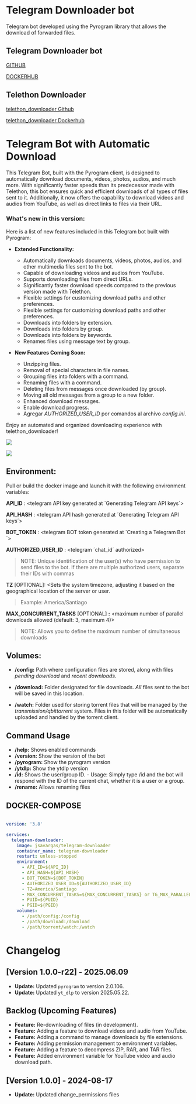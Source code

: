 # Telegram Downloader bot

Telegram bot developed using the Pyrogram library that allows the download of forwarded files.



## Telegram Downloader bot

[GITHUB](https://github.com/jsavargas/telethon_downloader)

[DOCKERHUB](https://hub.docker.com/r/jsavargas/telegram-downloader)

## Telethon Downloader

[telethon_downloader Github](https://github.com/jsavargas/telethon_downloader)

[telethon_downloader Dockerhub](https://hub.docker.com/r/jsavargas/telethon_downloader)



# Telegram Bot with Automatic Download

This Telegram Bot, built with the Pyrogram client, is designed to automatically download documents, videos, photos, audios, and much more. With significantly faster speeds than its predecessor made with Telethon, this bot ensures quick and efficient downloads of all types of files sent to it. Additionally, it now offers the capability to download videos and audios from YouTube, as well as direct links to files via their URL.


### What's new in this version:

Here is a list of new features included in this Telegram bot built with Pyrogram:

- **Extended Functionality:**
  - Automatically downloads documents, videos, photos, audios, and other multimedia files sent to the bot.
  - Capable of downloading videos and audios from YouTube.
  - Supports downloading files from direct URLs.
  - Significantly faster download speeds compared to the previous version made with Telethon.
  - Flexible settings for customizing download paths and other preferences.
  - Flexible settings for customizing download paths and other preferences.
  - Downloads into folders by extension.
  - Downloads into folders by group.
  - Downloads into folders by keywords.
  - Renames files using message text by group.


- **New Features Coming Soon:**

  - Unzipping files.
  - Removal of special characters in file names.
  - Grouping files into folders with a command.
  - Renaming files with a command.
  - Deleting files from messages once downloaded (by group).
  - Moving all old messages from a group to a new folder.
  - Enhanced download messages.
  - Enable download progress.
  - Agregar *AUTHORIZED_USER_ID* por comandos al archivo *config.ini*.


Enjoy an automated and organized downloading experience with telethon_downloader!

![](https://raw.githubusercontent.com/jsavargas/telegram-downloader-bot/main/images/telegram-downloader.gif)



![](https://raw.githubusercontent.com/jsavargas/telethon_downloader/master/images/download-youtube.png)

## Environment:

 Pull or build the docker image and launch it with the following environment variables:


 **API_ID** : <telegram API key generated at ´Generating Telegram API keys´>

 **API_HASH** : <telegram API hash generated at ´Generating Telegram API keys´>

 **BOT_TOKEN** : <telegram BOT token generated at ´Creating a Telegram Bot´>

 **AUTHORIZED_USER_ID** : <telegram ´chat_id´ authorized> 
>NOTE: Unique identification of the user(s) who have permission to send files to the bot. If there are multiple authorized users, separate their IDs with commas

 **TZ** [OPTIONAL]: <Sets the system timezone, adjusting it based on the geographical location of the server or user.
>Example: America/Santiago

 **MAX_CONCURRENT_TASKS** [OPTIONAL] **:** <maximum number of parallel downloads allowed (default: 3, maximum 4)> 
>NOTE: Allows you to define the maximum number of simultaneous downloads



## Volumes:

- **/config:** Path where configuration files are stored, along with files *pending download* and *recent downloads*.

- **/download:** Folder designated for file downloads. *All* files sent to the bot will be saved in this location.

- **/watch:** Folder used for storing torrent files that will be managed by the *transmission/qbittorrent* system. Files in this folder will be automatically uploaded and handled by the torrent client.

## Command Usage

 - **/help:** Shows enabled commands
 - **/version:** Show the version of the bot
 - **/pyrogram:** Show the pyrogram version
 - **/ytdlp:** Show the ytdlp version
 - **/id:**  Shows the user/group ID.
                - Usage: Simply type /id and the bot will respond with the ID of the current chat, whether it is a user or a group.
 - **/rename:** Allows renaming files


## DOCKER-COMPOSE

```yml

version: '3.8'

services:
  telegram-downloader:
    image: jsavargas/telegram-downloader
    container_name: telegram-downloader
    restart: unless-stopped
    environment:
      - API_ID=${API_ID}
      - API_HASH=${API_HASH}
      - BOT_TOKEN=${BOT_TOKEN}
      - AUTHORIZED_USER_ID=${AUTHORIZED_USER_ID}
      - TZ=America/Santiago
      - MAX_CONCURRENT_TASKS=${MAX_CONCURRENT_TASKS} or TG_MAX_PARALLEL=${TG_MAX_PARALLEL}
      - PUID=${PUID}
      - PGID=${PGID}
    volumes:
      - /path/config:/config
      - /path/download:/download
      - /path/torrent/watch:/watch

```


# Changelog

## [Version 1.0.0-r22] - 2025.06.09
- **Update:** Updated `pyrogram` to version 2.0.106.
- **Update:** Updated `yt_dlp` to version 2025.05.22.


## Backlog (Upcoming Features)
- **Feature:** Re-downloading of files (in development).
- **Feature:** Adding a feature to download videos and audio from YouTube.
- **Feature:** Adding a command to manage downloads by file extensions.
- **Feature:** Adding permission management to environment variables.
- **Feature:** Adding a feature to decompress ZIP, RAR, and TAR files.
- **Feature:** Added environment variable for YouTube video and audio download path.


## [Version 1.0.0] - 2024-08-17
- **Update:** Updated change_permissions files
